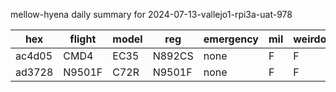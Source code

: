 mellow-hyena daily summary for 2024-07-13-vallejo1-rpi3a-uat-978

|hex|flight|model|reg|emergency|mil|weirdo|
|--|--|--|--|--|--|--|
|ac4d05|CMD4|EC35|N892CS|none|F|F|
|ad3728|N9501F|C72R|N9501F|none|F|F|
